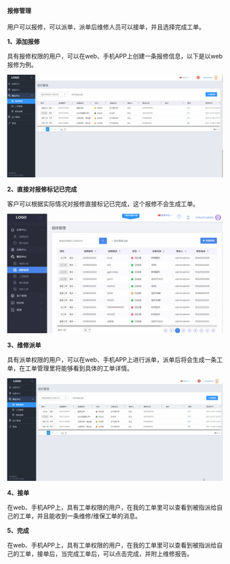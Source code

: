 #### 报修管理

用户可以报修，可以派单，派单后维修人员可以接单，并且选择完成工单。

**1、添加报修**

具有报修权限的用户，可以在web、手机APP上创建一条报修信息，以下是以web报修为例。

![Alt text](images\after_sale_center\create_repair.gif)

**2、直接对报修标记已完成**

客户可以根据实际情况对报修直接标记已完成，这个报修不会生成工单。

![Alt text](images\after_sale_center\remark_completed.gif)

**3、维修派单**

具有派单权限的用户，可以在web、手机APP上进行派单，派单后将会生成一条工单，在工单管理里将能够看到具体的工单详情。

![Alt text](images\after_sale_center\assign_order.gif)

**4、接单**

在web、手机APP上，具有工单权限的用户，在我的工单里可以查看到被指派给自己的工单，并且能收到一条维修/维保工单的消息。

**5、完成**

在web、手机APP上，具有工单权限的用户，在我的工单里可以查看到被指派给自己的工单，接单后，当完成工单后，可以点击完成，并附上维修报告。